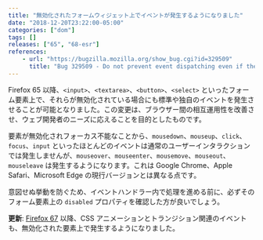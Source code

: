 ```yaml
---
title: "無効化されたフォームウィジェット上でイベントが発生するようになりました"
date: "2018-12-20T23:22:00-05:00"
categories: ["dom"]
tags: []
releases: ["65", "68-esr"]
references:
    - url: "https://bugzilla.mozilla.org/show_bug.cgi?id=329509"
      title: "Bug 329509 - Do not prevent event dispatching even if there is no prescontext or (form) element is disabled"
---
```

Firefox 65 以降、`<input>`、`<textarea>`、`<button>`、`<select>` といったフォーム要素上で、それらが無効化されている場合にも標準や独自のイベントを発生させることが可能となりました。この変更は、ブラウザー間の相互運用性を改善させ、ウェブ開発者のニーズに応えることを目的としたものです。

要素が無効化されフォーカス不能なことから、`mousedown`、`mouseup`、`click`、`focus`、`input` といったほとんどのイベントは通常のユーザーインタラクションでは発生しませんが、`mouseover`、`mouseenter`、`mousemove`、`mouseout`、`mouseleave` は発生するようになります。これは Google Chrome、Apple Safari、Microsoft Edge の現行バージョンとは異なる点です。

意図せぬ挙動を防ぐため、イベントハンドラー内で処理を進める前に、必ずそのフォーム要素上の `disabled` プロパティを確認した方が良いでしょう。

**更新**: [Firefox 67](https://www.fxsitecompat.dev/ja/docs/2019/css-animation-and-transition-events-are-now-fired-on-disabled-form-widgets/) 以降、CSS アニメーションとトランジション関連のイベントも、無効化された要素上で発生するようになりました。

